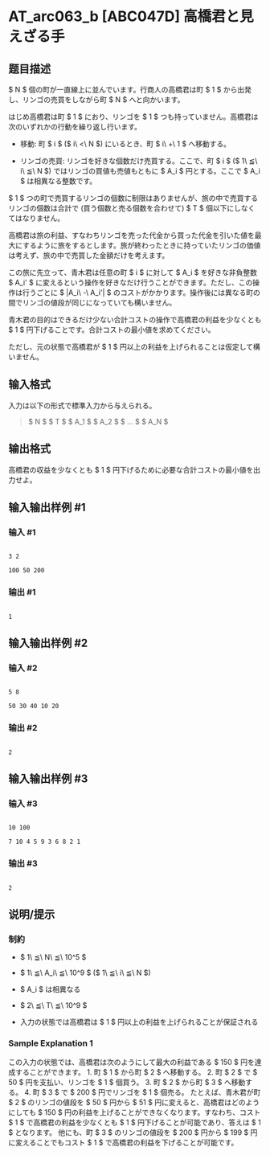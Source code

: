 # AT_arc063_b [ABC047D] 高橋君と見えざる手

## 题目描述

[problemUrl]: https://atcoder.jp/contests/abc047/tasks/arc063_b

$ N $ 個の町が一直線上に並んでいます。行商人の高橋君は町 $ 1 $ から出発し、リンゴの売買をしながら町 $ N $ へと向かいます。

はじめ高橋君は町 $ 1 $ におり、リンゴを $ 1 $ つも持っていません。高橋君は次のいずれかの行動を繰り返し行います。

- 移動: 町 $ i $ ($ i\ <\ N $) にいるとき、町 $ i\ +\ 1 $ へ移動する。
- リンゴの売買: リンゴを好きな個数だけ売買する。ここで、町 $ i $ ($ 1\ ≦\ i\ ≦\ N $) ではリンゴの買値も売値もともに $ A_i $ 円とする。ここで $ A_i $ は相異なる整数です。

$ 1 $ つの町で売買するリンゴの個数に制限はありませんが、旅の中で売買するリンゴの個数は合計で (買う個数と売る個数を合わせて) $ T $ 個以下にしなくてはなりません。

高橋君は旅の利益、すなわちリンゴを売った代金から買った代金を引いた値を最大にするように旅をするとします。旅が終わったときに持っていたリンゴの価値は考えず、旅の中で売買した金額だけを考えます。

この旅に先立って、青木君は任意の町 $ i $ に対して $ A_i $ を好きな非負整数 $ A_i' $ に変えるという操作を好きなだけ行うことができます。ただし、この操作は行うごとに $ |A_i\ -\ A_i'| $ のコストがかかります。操作後には異なる町の間でリンゴの値段が同じになっていても構いません。

青木君の目的はできるだけ少ない合計コストの操作で高橋君の利益を少なくとも $ 1 $ 円下げることです。合計コストの最小値を求めてください。

ただし、元の状態で高橋君が $ 1 $ 円以上の利益を上げられることは仮定して構いません。

## 输入格式

入力は以下の形式で標準入力から与えられる。

> $ N $ $ T $ $ A_1 $ $ A_2 $ $ ... $ $ A_N $

## 输出格式

高橋君の収益を少なくとも $ 1 $ 円下げるために必要な合計コストの最小値を出力せよ。

## 输入输出样例 #1

### 输入 #1

```
3 2
100 50 200
```

### 输出 #1

```
1
```

## 输入输出样例 #2

### 输入 #2

```
5 8
50 30 40 10 20
```

### 输出 #2

```
2
```

## 输入输出样例 #3

### 输入 #3

```
10 100
7 10 4 5 9 3 6 8 2 1
```

### 输出 #3

```
2
```

## 说明/提示

### 制約

- $ 1\ ≦\ N\ ≦\ 10^5 $
- $ 1\ ≦\ A_i\ ≦\ 10^9 $ ($ 1\ ≦\ i\ ≦\ N $)
- $ A_i $ は相異なる
- $ 2\ ≦\ T\ ≦\ 10^9 $
- 入力の状態では高橋君は $ 1 $ 円以上の利益を上げられることが保証される

### Sample Explanation 1

この入力の状態では、高橋君は次のようにして最大の利益である $ 150 $ 円を達成することができます。 1. 町 $ 1 $ から町 $ 2 $ へ移動する。 2. 町 $ 2 $ で $ 50 $ 円を支払い、リンゴを $ 1 $ 個買う。 3. 町 $ 2 $ から町 $ 3 $ へ移動する。 4. 町 $ 3 $ で $ 200 $ 円でリンゴを $ 1 $ 個売る。 たとえば、青木君が町 $ 2 $ のリンゴの値段を $ 50 $ 円から $ 51 $ 円に変えると、高橋君はどのようにしても $ 150 $ 円の利益を上げることができなくなります。すなわち、コスト $ 1 $ で高橋君の利益を少なくとも $ 1 $ 円下げることが可能であり、答えは $ 1 $ となります。 他にも、町 $ 3 $ のリンゴの値段を $ 200 $ 円から $ 199 $ 円に変えることでもコスト $ 1 $ で高橋君の利益を下げることが可能です。